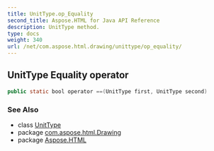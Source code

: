 ```yaml
---
title: UnitType.op_Equality
second_title: Aspose.HTML for Java API Reference
description: UnitType method. 
type: docs
weight: 340
url: /net/com.aspose.html.drawing/unittype/op_equality/
---
```

## UnitType Equality operator

```java
public static bool operator ==(UnitType first, UnitType second)
```

### See Also

* class [UnitType](../)
* package [com.aspose.html.Drawing](../../unittype/)
* package [Aspose.HTML](../../../)
